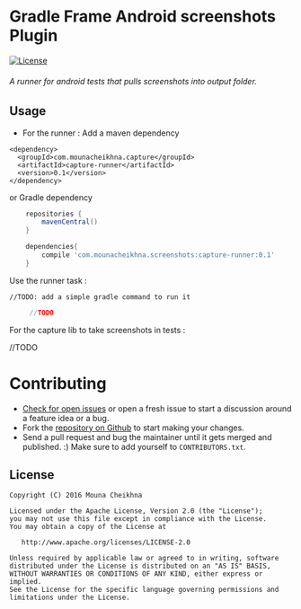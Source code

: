 Gradle Frame Android screenshots Plugin
=========================================

[![License](https://img.shields.io/badge/license-Apache%202.0-blue.svg?style=flat)](https://github.com/chemouna/capture/blob/master/LICENSE.txt)

###### A runner for android tests that pulls screenshots into output folder.

Usage
----

  - For the runner :
   Add a maven dependency
   ```maven
   <dependency>
     <groupId>com.mounacheikhna.capture</groupId>
     <artifactId>capture-runner</artifactId>
     <version>0.1</version>
   </dependency>
   ```
   or Gradle  dependency
   ```gradle
       repositories {
           mavenCentral()
       }

       dependencies{
           compile 'com.mounacheikhna.screenshots:capture-runner:0.1'
       }
   ```

   Use the runner task :

    //TODO: add a simple gradle command to run it

   ```groovy
        //TODO
   ```

   For the capture lib to take screenshots in tests :

   //TODO


Contributing
============

* [Check for open issues](https://github.com/chemouna/frame-gradle-plugin/issues) or open
   a fresh issue to start a discussion around a feature idea or a bug.
* Fork the [repository on Github](https://github.com/chemouna/frame-gradle-plugin)
   to start making your changes.
* Send a pull request and bug the maintainer until it gets merged and published.
   :) Make sure to add yourself to ``CONTRIBUTORS.txt``.

License
-------

    Copyright (C) 2016 Mouna Cheikhna

    Licensed under the Apache License, Version 2.0 (the "License");
    you may not use this file except in compliance with the License.
    You may obtain a copy of the License at

       http://www.apache.org/licenses/LICENSE-2.0

    Unless required by applicable law or agreed to in writing, software
    distributed under the License is distributed on an "AS IS" BASIS,
    WITHOUT WARRANTIES OR CONDITIONS OF ANY KIND, either express or implied.
    See the License for the specific language governing permissions and
    limitations under the License.


